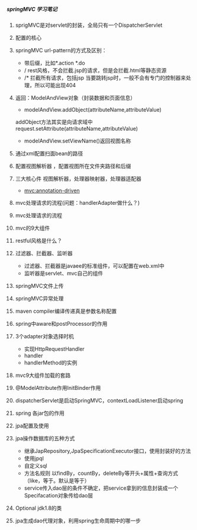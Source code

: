 ##### springMVC 学习笔记

1. sprigMVC是对servlet的封装，全局只有一个DispatcherServlet

2. 配置的核心 

3. springMVC url-pattern的方式及区别：

   * 带后缀，比如*.action *.do
   * /  rest风格，不会拦截.jsp的请求，但是会拦截.html等静态资源
   * /* 拦截所有请求，包括jsp  当要跳转jsp时，一般不会有专门的控制器来处理，所以可能出现404

4. 返回：ModelAndView对象（封装数据和页面信息）

   *  modelAndView.addObject(attributeName,attributeValue)

   addObject方法其实是向请求域中request.setAttribute(attributeName,attributeValue)

   * modelAndView.setViewName()返回视图名称

5. 通过xml配置扫面bean的路径

6. 配置视图解析器 ，配置视图所在文件夹路径和后缀

7. 三大核心件 视图解析器，处理器映射器，处理器适配器

   * <mvc:annotation-driven>

8. mvc处理请求的流程(问题：handlerAdapter做什么？)

9. mvc处理请求的流程

10. mvc的9大组件

11. restful风格是什么？

12. 过滤器、拦截器、监听器

    * 过滤器、拦截器是javaee的标准组件，可以配置在web.xml中
    * 监听器是servlet、mvc自己的组件

13. springMVC文件上传

14. springMVC异常处理

15. maven compiler编译传递真是参数名称配置

16. spring中aware和postProcessor的作用

17. 3个adapter对象选择时机

    * 实现HttpRequestHandler
    * handler
    * handlerMethod的实例

18. mvc9大组件加载的套路

19. @ModelAttribute作用InitBinder作用

20. dispatcherServlet是启动SpringMVC，contextLoadListener启动spring

21. spring 各jar包的作用

22. jpa配置及使用

23. jpa操作数据库的五种方式

    * 继承JapRepository,JpaSpecificationExecutor接口，使用封装好的方法
    * 使用jpql
    * 自定义sql
    * 方法名规则  以findBy，countBy，deleteBy等开头+属性+查询方式（like，等于。默认是等于）
    * service传入dao层的条件不确定，把service拿到的信息封装成一个Specifacation对象传给dao层

24. Optional jdk1.8的类

25. jpa生成dao代理对象，利用spring生命周期中的哪一步



